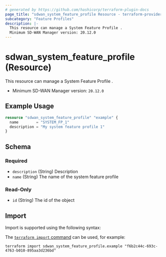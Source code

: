 ```yaml
---
# generated by https://github.com/hashicorp/terraform-plugin-docs
page_title: "sdwan_system_feature_profile Resource - terraform-provider-sdwan"
subcategory: "Feature Profiles"
description: |-
  This resource can manage a System Feature Profile .
  Minimum SD-WAN Manager version: 20.12.0
---
```


# sdwan_system_feature_profile (Resource)

This resource can manage a System Feature Profile .
  - Minimum SD-WAN Manager version: `20.12.0`

## Example Usage

```terraform
resource "sdwan_system_feature_profile" "example" {
  name        = "SYSTEM_FP_1"
  description = "My system feature profile 1"
}
```

<!-- schema generated by tfplugindocs -->
## Schema

### Required

- `description` (String) Description
- `name` (String) The name of the system feature profile

### Read-Only

- `id` (String) The id of the object

## Import

Import is supported using the following syntax:

The [`terraform import` command](https://developer.hashicorp.com/terraform/cli/commands/import) can be used, for example:

```shell
terraform import sdwan_system_feature_profile.example "f6b2c44c-693c-4763-b010-895aa3d236bd"
```
